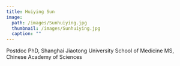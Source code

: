 ```yaml
---
title: Huiying Sun
image: 
  path: /images/Sunhuiying.jpg
  thumbnail: /images/Sunhuiying.jpg
  caption: ""
---
```

Postdoc 
PhD, Shanghai Jiaotong University School of Medicine
MS, Chinese Academy of Sciences  
